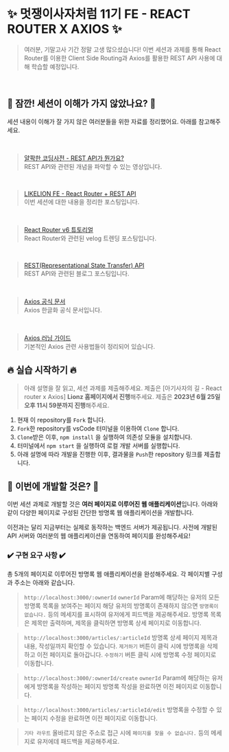 # ✨ 멋쟁이사자처럼 11기 FE - REACT ROUTER X AXIOS ✨

> 여러분, 기말고사 기간 정말 고생 많으셨습니다! 이번 세션과 과제를 통해 React Router를 이용한 Client Side Routing과 Axios를 활용한 REST API 사용에 대해 학습할 예정입니다.

<br/>

## 🌿 잠깐! 세션이 이해가 가지 않았나요? 🌿

세션 내용이 이해가 잘 가지 않은 여러분들을 위한 자료를 정리했어요. 아래를 참고해주세요.

<br/>

> [얄팍한 코딩사전 - REST API가 뭔가요?](https://www.youtube.com/watch?v=iOueE9AXDQQ)  
> REST API와 관련된 개념을 파악할 수 있는 영상입니다.

<br/>

> [LIKELION FE - React Router + REST API](https://velog.io/@pexe99/LIKELION-FE-React-Router-REST-API)  
> 이번 세션에 대한 내용을 정리한 포스팅입니다.

<br/>

> [React Router v6 튜토리얼](https://velog.io/@velopert/react-router-v6-tutorial)  
> React Router와 관련된 velog 트렌딩 포스팅입니다.

<br/>

> [REST(Representational State Transfer) API](https://hudi.blog/rest-api/)  
> REST API와 관련된 블로그 포스팅입니다.

<br/>

> [Axios 공식 문서](https://axios-http.com/kr/docs/intro)  
> Axios 한글화 공식 문서입니다.

<br/>

> [Axios 러닝 가이드](https://yamoo9.github.io/axios/guide/usage.html#get-%EC%9A%94%EC%B2%AD)  
> 기본적인 Axios 관련 사용법들이 정리되어 있습니다.

## 🔥 실습 시작하기 🔥

> 아래 설명을 잘 읽고, 세션 과제를 제출해주세요.
> 제출은 [아기사자의 길 - React router x Axios] **Lionz 홈페이지에서 진행**해주세요.
> 제출은 **2023년 6월 25일 오후 11시 59분까지 진행**해주세요.

1. 현재 이 repository를 `Fork` 합니다.
2. `Fork`한 repository를 vsCode 터미널을 이용하여 `Clone` 합니다.
3. `Clone`받은 이후, `npm install` 을 실행하여 의존성 모듈을 설치합니다.
4. 터미널에서 `npm start` 을 실행하여 로컬 개발 서버를 실행합니다.
5. 아래 설명에 따라 개발을 진행한 이후, 결과물을 `Push`한 repository 링크를 제출합니다.

## 💫 이번에 개발할 것은? 💫

이번 세션 과제로 개발할 것은 **여러 페이지로 이루어진 웹 애플리케이션**입니다. 아래와 같이 다양한 페이지로 구성된 간단한 방명록 웹 애플리케이션을 개발합니다.

이전과는 달리 지금부터는 실제로 동작하는 백엔드 서버가 제공됩니다. 사전에 개발된 API 서버와 여러분의 웹 애플리케이션을 연동하여 페이지를 완성해주세요!

### ✔️ 구현 요구 사항 ✔️

총 5개의 페이지로 이루어진 방명록 웹 애플리케이션을 완성해주세요. 각 페이지별 구성과 주소는 아래와 같습니다.

> `http://localhost:3000/:ownerId`
> `ownerId` Param에 해당하는 유저의 모든 방명록 목록을 보여주는 페이지
> 해당 유저의 방명록이 존재하지 않으면 `방명록이 없습니다.` 등의 메세지를 표시하여 유저에게 피드백을 제공해주세요. 
> 방명록 목록은 제목만 출력하며, 제목을 클릭하면 방명록 상세 페이지로 이동합니다.

> `http://localhost:3000/articles/:articleId`
> 방명록 상세 페이지
> 제목과 내용, 작성일까지 확인할 수 있습니다.
> `제거하기` 버튼이 클릭 시에 방명록을 삭제하고 이전 페이지로 돌아갑니다.
> `수정하기` 버튼 클릭 시에 방명록 수정 페이지로 이동합니다.

> `http://localhost:3000/:ownerId/create`
> `ownerId` Param에 해당하는 유저에게 방명록을 작성하는 페이지
> 방명록 작성을 완료하면 이전 페이지로 이동합니다.

> `http://localhost:3000/articles/:articleId/edit`
> 방명록을 수정할 수 있는 페이지
> 수정을 완료하면 이전 페이지로 이동합니다.

> `기타 라우트`
> 올바르지 않은 주소로 접근 시에 `페이지를 찾을 수 없습니다.` 등의 메세지로 유저에데 패드백을 제공해주세요.
